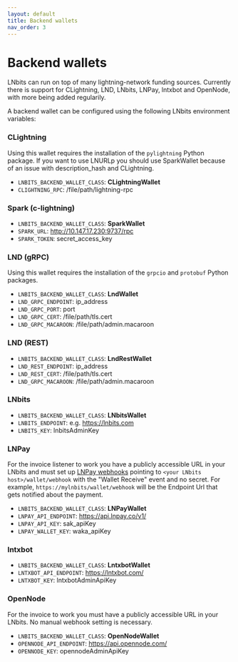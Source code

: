 ```yaml
---
layout: default
title: Backend wallets
nav_order: 3
---
```



Backend wallets
===============

LNbits can run on top of many lightning-network funding sources. Currently there is support for
CLightning, LND, LNbits, LNPay, lntxbot and OpenNode, with more being added regularily.

A backend wallet can be configured using the following LNbits environment variables:


### CLightning

Using this wallet requires the installation of the `pylightning` Python package.
If you want to use LNURLp you should use SparkWallet because of an issue with description_hash and CLightning.

- `LNBITS_BACKEND_WALLET_CLASS`: **CLightningWallet**
- `CLIGHTNING_RPC`: /file/path/lightning-rpc

### Spark (c-lightning)

- `LNBITS_BACKEND_WALLET_CLASS`: **SparkWallet**
- `SPARK_URL`: http://10.147.17.230:9737/rpc
- `SPARK_TOKEN`: secret_access_key

### LND (gRPC)

Using this wallet requires the installation of the `grpcio` and `protobuf` Python packages.

- `LNBITS_BACKEND_WALLET_CLASS`: **LndWallet**
- `LND_GRPC_ENDPOINT`: ip_address
- `LND_GRPC_PORT`: port
- `LND_GRPC_CERT`: /file/path/tls.cert
- `LND_GRPC_MACAROON`: /file/path/admin.macaroon


### LND (REST)

- `LNBITS_BACKEND_WALLET_CLASS`: **LndRestWallet**
- `LND_REST_ENDPOINT`: ip_address
- `LND_REST_CERT`: /file/path/tls.cert
- `LND_GRPC_MACAROON`: /file/path/admin.macaroon


### LNbits

- `LNBITS_BACKEND_WALLET_CLASS`: **LNbitsWallet**
- `LNBITS_ENDPOINT`: e.g. https://lnbits.com
- `LNBITS_KEY`: lnbitsAdminKey

### LNPay

For the invoice listener to work you have a publicly accessible URL in your LNbits and must set up [LNPay webhooks](https://dashboard.lnpay.co/webhook/) pointing to `<your LNbits host>/wallet/webhook` with the "Wallet Receive" event and no secret. For example, `https://mylnbits/wallet/webhook` will be the Endpoint Url that gets notified about the payment. 

- `LNBITS_BACKEND_WALLET_CLASS`: **LNPayWallet**
- `LNPAY_API_ENDPOINT`: https://api.lnpay.co/v1/
- `LNPAY_API_KEY`: sak_apiKey
- `LNPAY_WALLET_KEY`: waka_apiKey


### lntxbot

- `LNBITS_BACKEND_WALLET_CLASS`: **LntxbotWallet**
- `LNTXBOT_API_ENDPOINT`: https://lntxbot.com/
- `LNTXBOT_KEY`: lntxbotAdminApiKey


### OpenNode

For the invoice to work you must have a publicly accessible URL in your LNbits. No manual webhook setting is necessary.

- `LNBITS_BACKEND_WALLET_CLASS`: **OpenNodeWallet**
- `OPENNODE_API_ENDPOINT`: https://api.opennode.com/
- `OPENNODE_KEY`: opennodeAdminApiKey

